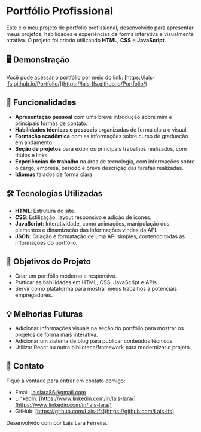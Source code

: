 # Portfólio Profissional
Este é o meu projeto de portfólio profissional, desenvolvido para apresentar meus projetos, habilidades e experiências de forma interativa e visualmente atrativa.
O projeto foi criado utilizando **HTML**, **CSS** e **JavaScript**.


## 🖥️ Demonstração
Você pode acessar o portfólio por meio do link: [https://lais-lfs.github.io/Portfolio/](https://lais-lfs.github.io/Portfolio/)


## 🚀 Funcionalidades

- **Apresentação pessoal** com uma breve introdução sobre mim e principais formas de contato.
- **Habilidades técnicas e pessoais** organizadas de forma clara e visual.
- **Formação acadêmica** com as informações sobre curso de graduação em andamento.
- **Seção de projetos** para exibir os principais trabalhos realizados, com títulos e links.
- **Experiências de trabalho** na área de tecnologia, com informações sobre o cargo, empresa, período e breve descrição das tarefas realizadas.
- **Idiomas** falados de forma clara.
<!-- - **Contato** para facilitar conexões via redes sociais ou e-mail. -->



## 🛠️ Tecnologias Utilizadas

- **HTML**: Estrutura do site.
- **CSS**: Estilização, layout responsivo e adição de ícones.
- **JavaScript**: Interatividade, como animações, manipulação dos elementos e dinamização das informações vindas da API.
- **JSON**: Criação  e formatação de uma API simples, contendo todas as informações do portfólio.

<!-- ## 📂 Estrutura do Projeto

```plaintext
/
├── index.html       # Página principal
├── styles/          # Arquivos CSS
│   ├── main.css     # Estilos principais
│   ├── responsive.css # Estilos para dispositivos móveis
├── scripts/         # Arquivos JavaScript
│   ├── main.js      # Script principal
├── assets/          # Recursos como imagens e ícones
│   ├── img/         # Imagens do portfólio
│   ├── icons/       # Ícones utilizados
```
-->

## 🌟 Objetivos do Projeto
- Criar um portfólio moderno e responsivo.
- Praticar as habilidades em HTML, CSS, JavaScript e APIs.
- Servir como plataforma para mostrar meus trabalhos a potenciais empregadores.

## 💡 Melhorias Futuras
- Adicionar informações visuais na seção do portfólio para mostrar os projetos de forma mais interativa.
- Adicionar um sistema de blog para publicar conteúdos técnicos.
- Utilizar React ou outra biblioteca/framework para modernizar o projeto.


## 📧 Contato
Fique à vontade para entrar em contato comigo:
- Email: laislara86@gmail.com
- LinkedIn: [https://www.linkedin.com/in/lais-lara/](https://www.linkedin.com/in/lais-lara/)
- GitHub: [https://github.com/Lais-lfs](https://github.com/Lais-lfs)


Desenvolvido com por Laís Lara Ferreira.
